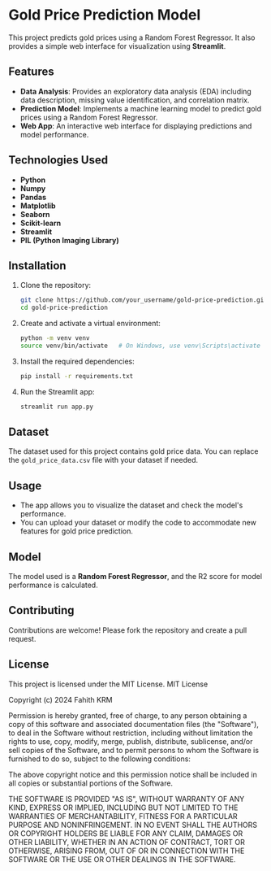 # Gold Price Prediction Model

This project predicts gold prices using a Random Forest Regressor. It also provides a simple web interface for visualization using **Streamlit**.

## Features

- **Data Analysis**: Provides an exploratory data analysis (EDA) including data description, missing value identification, and correlation matrix.
- **Prediction Model**: Implements a machine learning model to predict gold prices using a Random Forest Regressor.
- **Web App**: An interactive web interface for displaying predictions and model performance.

## Technologies Used

- **Python**
- **Numpy**
- **Pandas**
- **Matplotlib**
- **Seaborn**
- **Scikit-learn**
- **Streamlit**
- **PIL (Python Imaging Library)**

## Installation

1. Clone the repository:
    ```bash
    git clone https://github.com/your_username/gold-price-prediction.git
    cd gold-price-prediction
    ```

2. Create and activate a virtual environment:
    ```bash
    python -m venv venv
    source venv/bin/activate   # On Windows, use venv\Scripts\activate
    ```

3. Install the required dependencies:
    ```bash
    pip install -r requirements.txt
    ```

4. Run the Streamlit app:
    ```bash
    streamlit run app.py
    ```

## Dataset

The dataset used for this project contains gold price data. You can replace the `gold_price_data.csv` file with your dataset if needed.

## Usage

- The app allows you to visualize the dataset and check the model's performance.
- You can upload your dataset or modify the code to accommodate new features for gold price prediction.

## Model

The model used is a **Random Forest Regressor**, and the R2 score for model performance is calculated.

## Contributing

Contributions are welcome! Please fork the repository and create a pull request.

## License

This project is licensed under the MIT License.
MIT License

Copyright (c) 2024 Fahith KRM

Permission is hereby granted, free of charge, to any person obtaining a copy
of this software and associated documentation files (the "Software"), to deal
in the Software without restriction, including without limitation the rights
to use, copy, modify, merge, publish, distribute, sublicense, and/or sell
copies of the Software, and to permit persons to whom the Software is
furnished to do so, subject to the following conditions:

The above copyright notice and this permission notice shall be included in all
copies or substantial portions of the Software.

THE SOFTWARE IS PROVIDED "AS IS", WITHOUT WARRANTY OF ANY KIND, EXPRESS OR
IMPLIED, INCLUDING BUT NOT LIMITED TO THE WARRANTIES OF MERCHANTABILITY,
FITNESS FOR A PARTICULAR PURPOSE AND NONINFRINGEMENT. IN NO EVENT SHALL THE
AUTHORS OR COPYRIGHT HOLDERS BE LIABLE FOR ANY CLAIM, DAMAGES OR OTHER
LIABILITY, WHETHER IN AN ACTION OF CONTRACT, TORT OR OTHERWISE, ARISING FROM,
OUT OF OR IN CONNECTION WITH THE SOFTWARE OR THE USE OR OTHER DEALINGS IN THE
SOFTWARE.

